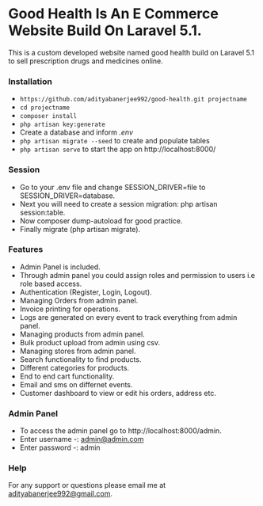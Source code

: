 # Good Health Is An E Commerce Website Build On Laravel 5.1. 

This is a custom developed website named good health build on Laravel 5.1 to sell prescription drugs and medicines online. 

### Installation ###

* `https://github.com/adityabanerjee992/good-health.git projectname`
* `cd projectname`
* `composer install`
* `php artisan key:generate`
* Create a database and inform *.env*
* `php artisan migrate --seed` to create and populate tables
* `php artisan serve` to start the app on http://localhost:8000/


### Session ###

* Go to your .env file and change SESSION_DRIVER=file to SESSION_DRIVER=database.
* Next you will need to create a session migration: php artisan session:table.
* Now composer dump-autoload for good practice.
* Finally migrate (php artisan migrate).


### Features ###

* Admin Panel is included.
* Through admin panel you could assign roles and permission to users i.e role based access.
* Authentication (Register, Login, Logout).
* Managing Orders from admin panel. 
* Invoice printing for operations. 
* Logs are generated on every event to track everything from admin panel.
* Managing products from admin panel. 
* Bulk product upload from admin using csv.
* Managing stores from admin panel.
* Search functionality to find products. 
* Different categories for products.
* End to end cart functionality.
* Email and sms on differnet events.
* Customer dashboard to view or edit his orders, address etc. 

### Admin Panel ###

* To access the admin panel go to http://localhost:8000/admin.
* Enter username -: admin@admin.com
* Enter password -: admin 


### Help ###

For any support or questions please email me at adityabanerjee992@gmail.com.

